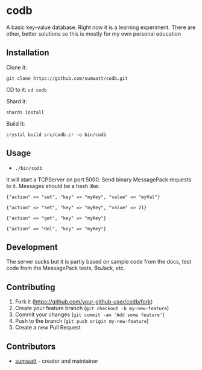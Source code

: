 # codb

A basic key-value database. Right now it is a learning experiment. There are other, better solutions so this is mostly for my own personal education

## Installation

Clone it:

`git clone https://github.com/sumwatt/codb.git`

CD to it:
`cd codb`

Shard it:

`shards install`

Build It:

`crystal build src/codb.cr -o bin/codb`

## Usage

- `./bin/codb`

It will start a TCPServer on port 5000. Send binary MessagePack
 requests to it. Messages should be a hash like:

`{"action" => "set", "key" => "myKey", "value" => "myVal"}`

`{"action" => "set", "key" => "myKey", "value" => 21}`

`{"action" => "get", "key" => "myKey"}`

`{"action" => "del", "key" => "myKey"}`

## Development

The server sucks but it is partly based on sample code from the docs, test code from the MessagePack tests, BoJack, etc.

## Contributing

1. Fork it (<https://github.com/your-github-user/codb/fork>)
2. Create your feature branch (`git checkout -b my-new-feature`)
3. Commit your changes (`git commit -am 'Add some feature'`)
4. Push to the branch (`git push origin my-new-feature`)
5. Create a new Pull Request

## Contributors

- [sumwatt](https://github.com/your-github-user) - creator and maintainer
